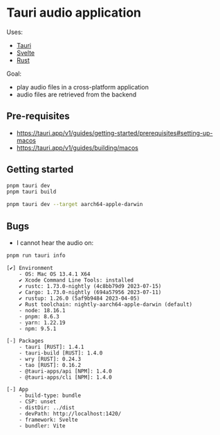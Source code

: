 # Tauri audio application

Uses:

- [Tauri](https://tauri.app/)
- [Svelte](https://svelte.dev/)
- [Rust](https://www.rust-lang.org/)


Goal:

- play audio files in a cross-platform application
- audio files are retrieved from the backend


## Pre-requisites

- https://tauri.app/v1/guides/getting-started/prerequisites#setting-up-macos
- https://tauri.app/v1/guides/building/macos


## Getting started

```bash
pnpm tauri dev
pnpm tauri build

pnpm tauri dev --target aarch64-apple-darwin
```

## Bugs

- I cannot hear the audio on:

```bash
pnpm run tauri info
```

```
[✔] Environment
    - OS: Mac OS 13.4.1 X64
    ✔ Xcode Command Line Tools: installed
    ✔ rustc: 1.73.0-nightly (4c8bb79d9 2023-07-15)
    ✔ Cargo: 1.73.0-nightly (694a57956 2023-07-11)
    ✔ rustup: 1.26.0 (5af9b9484 2023-04-05)
    ✔ Rust toolchain: nightly-aarch64-apple-darwin (default)
    - node: 18.16.1
    - pnpm: 8.6.3
    - yarn: 1.22.19
    - npm: 9.5.1

[-] Packages
    - tauri [RUST]: 1.4.1
    - tauri-build [RUST]: 1.4.0
    - wry [RUST]: 0.24.3
    - tao [RUST]: 0.16.2
    - @tauri-apps/api [NPM]: 1.4.0
    - @tauri-apps/cli [NPM]: 1.4.0

[-] App
    - build-type: bundle
    - CSP: unset
    - distDir: ../dist
    - devPath: http://localhost:1420/
    - framework: Svelte
    - bundler: Vite
```

